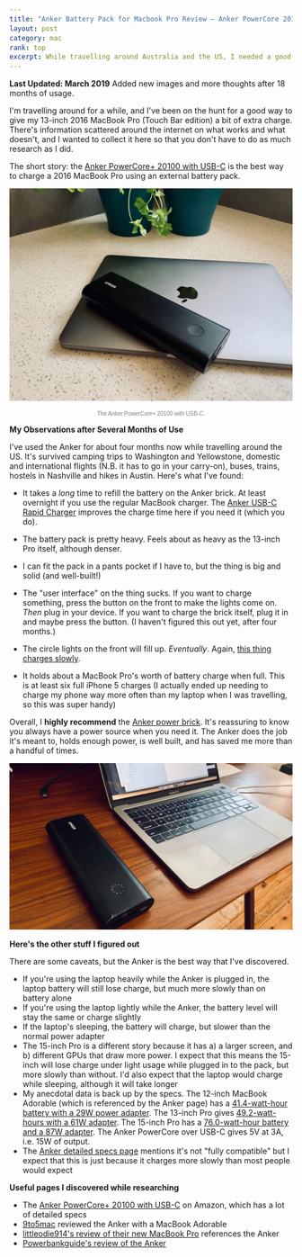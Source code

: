 ```yaml
---
title: "Anker Battery Pack for Macbook Pro Review – Anker PowerCore 20100"
layout: post
category: mac
rank: top
excerpt: While travelling around Australia and the US, I needed a good way to give my Touch Bar MacBook Pro and iPhone 5 a bit of extra charge.
---
```


**Last Updated: March 2019** Added new images and more thoughts after 18 months of usage.

I'm travelling around for a while, and I've been on the hunt for a good way to give my 13-inch 2016 MacBook Pro (Touch Bar edition) a bit of extra charge. There's information scattered around the internet on what works and what doesn't, and I wanted to collect it here so that you don't have to do as much research as I did.

The short story: the [Anker PowerCore+ 20100 with USB-C](http://amzn.to/2tB9pBg) is the best way to charge a 2016 MacBook Pro using an external battery pack.

![Anker PowerCore pack for Macbook Pro](/img/macbook-pro-anker-highres.jpg)

<small style="display:block;text-align:center;color:gray;font-weight:100;font-size:10px;font-family:Helvetica;margin-top:2%;">The Anker PowerCore+ 20100 with USB-C.</small>

**My Observations after Several Months of Use**

I've used the Anker for about four months now while travelling around the US. It's survived camping trips to Washington and Yellowstone, domestic and international flights (N.B. it has to go in your carry-on), buses, trains, hostels in Nashville and hikes in Austin. Here's what I've found:

* It takes a *long* time to refill the battery on the Anker brick. At least overnight if you use the regular MacBook charger. The [Anker USB-C Rapid Charger](http://amzn.to/2Akn5qX) improves the charge time here if you need it (which you do).

* The battery pack is pretty heavy. Feels about as heavy as the 13-inch Pro itself, although denser.

* I can fit the pack in a pants pocket if I have to, but the thing is big and solid (and well-built!)

* The "user interface" on the thing sucks. If you want to charge something, press the button on the front to make the lights come on. *Then* plug in your device. If you want to charge the brick itself, plug it in and maybe press the button. (I haven't figured this out yet, after four months.)

* The circle lights on the front will fill up. *Eventually*. Again, [this thing charges slowly](http://amzn.to/2Akn5qX).

* It holds about a MacBook Pro's worth of battery charge when full. This is at least six full iPhone 5 charges (I actually ended up needing to charge my phone way more often than my laptop when I was travelling, so this was super handy)

Overall, I **highly recommend** the [Anker power brick](http://amzn.to/2tB9pBg). It's reassuring to know you always have a power source when you need it. The Anker does the job it's meant to, holds enough power, is well built, and has saved me more than a handful of times.

![Anker Power Brick with open Macbook](/img/macbook-pro-anker-open-keyboard.jpg)


**Here's the other stuff I figured out**

There are some caveats, but the Anker is the best way that I've discovered.

* If you're using the laptop heavily while the Anker is plugged in, the laptop battery will still lose charge, but much more slowly than on battery alone
* If you're using the laptop lightly while the Anker, the battery level will stay the same or charge slightly
* If the laptop's sleeping, the battery will charge, but slower than the normal power adapter
* The 15-inch Pro is a different story because it has a) a larger screen, and b) different GPUs that draw more power. I expect that this means the 15-inch will lose charge under light usage while plugged in to the pack, but more slowly than without. I'd also expect that the laptop would charge while sleeping, although it will take longer
* My anecdotal data is back up by the specs. The 12-inch MacBook Adorable (which is referenced by the Anker page) has a [41.4-watt-hour battery with a 29W power adapter](https://www.apple.com/au/macbook/specs/). The 13-inch Pro gives [49.2-watt-hours with a 61W adapter](https://www.apple.com/au/macbook-pro/specs/). The 15-inch Pro has a [76.0-watt-hour battery and a 87W adapter](https://www.apple.com/au/macbook-pro/specs/). The Anker PowerCore over USB-C gives 5V at 3A, i.e. 15W of output.
* The [Anker detailed specs page](https://www.amazon.com/dp/B014ZO46LK/ref=as_li_ss_tl?_encoding=UTF8&*Version*=1&*entries*=0&portal-device-attributes=desktop&ref_=de_a_smtd&showDetailTechData=1&linkCode=ll1&tag=mattpalm-20&linkId=466bcca3bca761b1d17c61b8e825f0a7) mentions it's not "fully compatible" but I expect that this is just because it charges more slowly than most people would expect



**Useful pages I discovered while researching**

* The [Anker PowerCore+ 20100 with USB-C](http://amzn.to/2tB9pBg) on Amazon, which has a lot of detailed specs
* [9to5mac](https://9to5mac.com/2015/11/16/review-anker-powecore-plus-20100/) reviewed the Anker with a MacBook Adorable
* [littleodie914's review of their new MacBook Pro](https://www.reddit.com/r/apple/comments/5a2kla/new_macbook_pro_13_my_thoughts_and_findings/) references the Anker
* [Powerbankguide's review of the Anker](http://www.powerbankguide.com/anker-powercore-20100-power-bank-review/)
